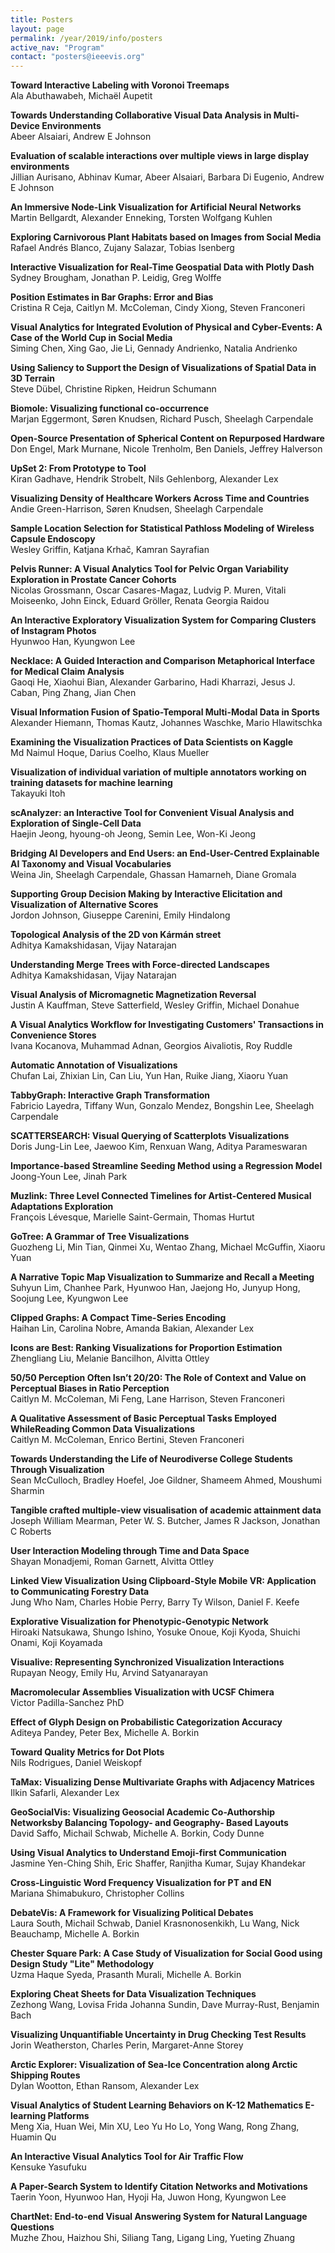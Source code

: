 ```yaml
---
title: Posters
layout: page
permalink: /year/2019/info/posters
active_nav: "Program"
contact: "posters@ieeevis.org"
---
```


**Toward Interactive Labeling with Voronoi Treemaps**  
Ala Abuthawabeh, Michaël Aupetit  

**Towards Understanding Collaborative Visual Data Analysis in Multi- Device Environments**  
Abeer Alsaiari, Andrew E Johnson  

**Evaluation of scalable interactions over multiple views in large display environments**  
Jillian Aurisano, Abhinav Kumar, Abeer Alsaiari, Barbara Di Eugenio, Andrew E Johnson  

**An Immersive Node-Link Visualization for Artificial Neural Networks**  
Martin Bellgardt, Alexander Enneking, Torsten Wolfgang Kuhlen  

**Exploring Carnivorous Plant Habitats based on Images from Social Media**  
Rafael Andrés Blanco, Zujany Salazar, Tobias Isenberg  

**Interactive Visualization for Real-Time Geospatial Data with Plotly Dash**  
Sydney Brougham, Jonathan P. Leidig, Greg Wolffe  

**Position Estimates in Bar Graphs: Error and Bias**  
Cristina R Ceja, Caitlyn M. McColeman, Cindy Xiong, Steven Franconeri  

**Visual Analytics for Integrated Evolution of Physical and Cyber-Events: A Case of the World Cup in Social Media**  
Siming Chen, Xing Gao, Jie Li, Gennady Andrienko, Natalia Andrienko  

**Using Saliency to Support the Design of Visualizations of Spatial Data in 3D Terrain**  
Steve Dübel, Christine Ripken, Heidrun Schumann  

**Biomole: Visualizing functional co-occurrence**  
Marjan Eggermont, Søren Knudsen, Richard Pusch, Sheelagh Carpendale  

**Open-Source Presentation of Spherical Content on Repurposed Hardware**  
Don Engel, Mark Murnane, Nicole Trenholm, Ben Daniels, Jeffrey Halverson  

**UpSet 2: From Prototype to Tool**  
Kiran Gadhave, Hendrik Strobelt, Nils Gehlenborg, Alexander Lex  

**Visualizing Density of Healthcare Workers Across Time and Countries**  
Andie Green-Harrison, Søren Knudsen, Sheelagh Carpendale  

**Sample Location Selection for Statistical Pathloss Modeling of Wireless Capsule Endoscopy**  
Wesley Griffin, Katjana Krhač, Kamran Sayrafian  

**Pelvis Runner: A Visual Analytics Tool for Pelvic Organ Variability Exploration in Prostate Cancer Cohorts**  
Nicolas Grossmann, Oscar Casares-Magaz, Ludvig P. Muren, Vitali Moiseenko, John Einck, Eduard Gröller, Renata Georgia Raidou  

**An Interactive Exploratory Visualization System for Comparing Clusters of Instagram Photos**  
Hyunwoo Han, Kyungwon Lee  

**Necklace: A Guided Interaction and Comparison Metaphorical Interface for Medical Claim Analysis**  
Gaoqi He, Xiaohui Bian, Alexander Garbarino, Hadi Kharrazi, Jesus J. Caban, Ping Zhang, Jian Chen  

**Visual Information Fusion of Spatio-Temporal Multi-Modal Data in Sports**  
Alexander Hiemann, Thomas Kautz, Johannes Waschke, Mario Hlawitschka  

**Examining the Visualization Practices of Data Scientists on Kaggle**  
Md Naimul Hoque, Darius Coelho, Klaus Mueller  

**Visualization of individual variation of multiple annotators working on training datasets for machine learning**  
Takayuki Itoh  

**scAnalyzer: an Interactive Tool for Convenient Visual Analysis and Exploration of Single-Cell Data**  
Haejin Jeong, hyoung-oh Jeong, Semin Lee, Won-Ki Jeong  

**Bridging AI Developers and End Users: an End-User-Centred Explainable AI Taxonomy and Visual Vocabularies**  
Weina Jin, Sheelagh Carpendale, Ghassan Hamarneh, Diane Gromala  

**Supporting Group Decision Making by Interactive Elicitation and Visualization of Alternative Scores**  
Jordon Johnson, Giuseppe Carenini, Emily Hindalong  

**Topological Analysis of the 2D von Kármán street**  
Adhitya Kamakshidasan, Vijay Natarajan  

**Understanding Merge Trees with Force-directed Landscapes**  
Adhitya Kamakshidasan, Vijay Natarajan  

**Visual Analysis of Micromagnetic Magnetization Reversal**  
Justin A Kauffman, Steve Satterfield, Wesley Griffin, Michael Donahue  

**A Visual Analytics Workflow for Investigating Customers' Transactions in Convenience Stores**  
Ivana Kocanova, Muhammad Adnan, Georgios Aivaliotis, Roy Ruddle  

**Automatic Annotation of Visualizations**  
Chufan Lai, Zhixian Lin, Can Liu, Yun Han, Ruike Jiang, Xiaoru Yuan  

**TabbyGraph: Interactive Graph Transformation**  
Fabricio Layedra, Tiffany Wun, Gonzalo Mendez, Bongshin Lee, Sheelagh Carpendale  

**SCATTERSEARCH: Visual Querying of Scatterplots Visualizations**  
Doris Jung-Lin Lee, Jaewoo Kim, Renxuan Wang, Aditya Parameswaran  

**Importance-based Streamline Seeding Method using a Regression Model**  
Joong-Youn Lee, Jinah Park  

**Muzlink: Three Level Connected Timelines for Artist-Centered Musical Adaptations Exploration**  
François Lévesque, Marielle Saint-Germain, Thomas Hurtut  

**GoTree: A Grammar of Tree Visualizations**  
Guozheng Li, Min Tian, Qinmei Xu, Wentao Zhang, Michael McGuffin, Xiaoru Yuan  

**A Narrative Topic Map Visualization to Summarize and Recall a Meeting**  
Suhyun Lim, Chanhee Park, Hyunwoo Han, Jaejong Ho, Junyup Hong, Soojung Lee, Kyungwon Lee  

**Clipped Graphs: A Compact Time-Series Encoding**  
Haihan Lin, Carolina Nobre, Amanda Bakian, Alexander Lex  

**Icons are Best: Ranking Visualizations for Proportion Estimation**  
Zhengliang Liu, Melanie Bancilhon, Alvitta Ottley  

**50/50 Perception Often Isn’t 20/20: The Role of Context and Value on Perceptual Biases in Ratio Perception**  
Caitlyn M. McColeman, Mi Feng, Lane Harrison, Steven Franconeri  

**A Qualitative Assessment of Basic Perceptual Tasks Employed WhileReading Common Data Visualizations**  
Caitlyn M. McColeman, Enrico Bertini, Steven Franconeri  

**Towards Understanding the Life of Neurodiverse College Students Through Visualization**  
Sean McCulloch, Bradley Hoefel, Joe Gildner, Shameem Ahmed, Moushumi Sharmin  

**Tangible crafted multiple-view visualisation of academic attainment data**  
Joseph William Mearman, Peter W. S. Butcher, James R Jackson, Jonathan C Roberts  

**User Interaction Modeling through Time and Data Space**  
Shayan Monadjemi, Roman Garnett, Alvitta Ottley  

**Linked View Visualization Using Clipboard-Style Mobile VR: Application to Communicating Forestry Data**  
Jung Who Nam, Charles Hobie Perry, Barry Ty Wilson, Daniel F. Keefe  

**Explorative Visualization for Phenotypic-Genotypic Network**  
Hiroaki Natsukawa, Shungo Ishino, Yosuke Onoue, Koji Kyoda, Shuichi Onami, Koji Koyamada  

**Visualive: Representing Synchronized Visualization Interactions**  
Rupayan Neogy, Emily Hu, Arvind Satyanarayan  

**Macromolecular Assemblies Visualization with UCSF Chimera**  
Victor Padilla-Sanchez PhD  

**Effect of Glyph Design on Probabilistic Categorization Accuracy**  
Aditeya Pandey, Peter Bex, Michelle A. Borkin  

**Toward Quality Metrics for Dot Plots**  
Nils Rodrigues, Daniel Weiskopf  

**TaMax: Visualizing Dense Multivariate Graphs with Adjacency Matrices**  
Ilkin Safarli, Alexander Lex  

**GeoSocialVis: Visualizing Geosocial Academic Co-Authorship Networksby Balancing Topology- and Geography- Based Layouts**  
David Saffo, Michail Schwab, Michelle A. Borkin, Cody Dunne  

**Using Visual Analytics to Understand Emoji-first Communication**  
Jasmine Yen-Ching Shih, Eric Shaffer, Ranjitha Kumar, Sujay Khandekar  

**Cross-Linguistic Word Frequency Visualization for PT and EN**  
Mariana Shimabukuro, Christopher Collins  

**DebateVis: A Framework for Visualizing Political Debates**  
Laura South, Michail Schwab, Daniel Krasnonosenkikh, Lu Wang, Nick Beauchamp, Michelle A. Borkin  

**Chester Square Park: A Case Study of Visualization for Social Good using Design Study "Lite" Methodology**  
Uzma Haque Syeda, Prasanth Murali, Michelle A. Borkin  

**Exploring Cheat Sheets for Data Visualization Techniques**  
Zezhong Wang, Lovisa Frida Johanna Sundin, Dave Murray-Rust, Benjamin Bach  

**Visualizing Unquantifiable Uncertainty in Drug Checking Test Results**  
Jorin Weatherston, Charles Perin, Margaret-Anne Storey  

**Arctic Explorer: Visualization of Sea-Ice Concentration along Arctic Shipping Routes**  
Dylan Wootton, Ethan Ransom, Alexander Lex  

**Visual Analytics of Student Learning Behaviors on K-12 Mathematics E-learning Platforms**  
Meng Xia, Huan Wei, Min XU, Leo Yu Ho Lo, Yong Wang, Rong Zhang, Huamin Qu  

**An Interactive Visual Analytics Tool for Air Traffic Flow**  
Kensuke Yasufuku  

**A Paper-Search System to Identify Citation Networks and Motivations**  
Taerin Yoon, Hyunwoo Han, Hyoji Ha, Juwon Hong, Kyungwon Lee  

**ChartNet: End-to-end Visual Answering System for Natural Language Questions**  
Muzhe Zhou, Haizhou Shi, Siliang Tang, Ligang Ling, Yueting Zhuang  

